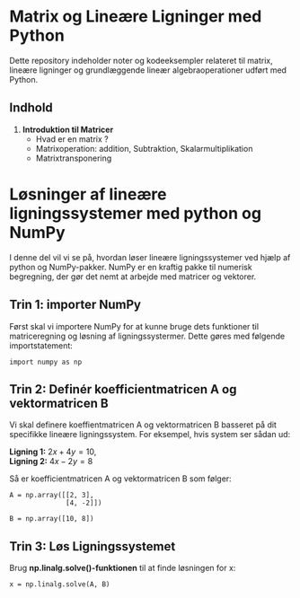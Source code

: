 # Matrix og Lineære Ligninger med Python
Dette repository indeholder noter og kodeeksempler relateret til matrix, lineære ligninger og grundlæggende lineær algebraoperationer udført med Python.

## Indhold
1. **Introduktion til Matricer**
   - Hvad er en matrix ?
   - Matrixoperation: addition, Subtraktion, Skalarmultiplikation
   - Matrixtransponering

# Løsninger af lineære ligningssystemer med python og NumPy
I denne del vil vi se på, hvordan løser lineære ligningssystemer ved hjælp af python og NumPy-pakker. NumPy er en kraftig pakke til numerisk begregning, der gør det nemt at arbejde med matricer og vektorer.

## **Trin 1:** importer NumPy 
Først skal vi importere NumPy for at kunne bruge dets funktioner til matriceregning og løsning af ligningssystermer. Dette gøres med følgende importstatement:

    import numpy as np

## **Trin 2:** Definér koefficientmatricen A og vektormatricen B
Vi skal definere koeffientmatricen A og vektormatricen B basseret på dit specifikke lineære ligningssystem. For eksempel, hvis system ser sådan ud: 

**Ligning 1:** $2x + 4y=10$, 
<br/>
**Ligning 2:** $4x - 2y=8$

Så er koefficientmatricen A og vektormatricen B som følger:

    A = np.array([[2, 3],
                  [4, -2]])
                  
    B = np.array([10, 8])

## **Trin 3:**  Løs Ligningssystemet
Brug **np.linalg.solve()-funktionen** til at finde løsningen for x:

    x = np.linalg.solve(A, B)


